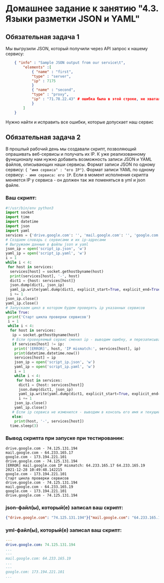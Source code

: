 # Домашнее задание к занятию "4.3. Языки разметки JSON и YAML"


## Обязательная задача 1
Мы выгрузили JSON, который получили через API запрос к нашему сервису:
```json
    { "info" : "Sample JSON output from our service\t",
        "elements" :[
            { "name" : "first",
            "type" : "server",
            "ip" : 7175 
            }
            { "name" : "second",
            "type" : "proxy",
            "ip" : "71.78.22.43" # ошибка была в этой строке, не хватало кавычек
            }
        ]
    }
```
  Нужно найти и исправить все ошибки, которые допускает наш сервис

## Обязательная задача 2
В прошлый рабочий день мы создавали скрипт, позволяющий опрашивать веб-сервисы и получать их IP. К уже реализованному функционалу нам нужно добавить возможность записи JSON и YAML файлов, описывающих наши сервисы. Формат записи JSON по одному сервису: `{ "имя сервиса" : "его IP"}`. Формат записи YAML по одному сервису: `- имя сервиса: его IP`. Если в момент исполнения скрипта меняется IP у сервиса - он должен так же поменяться в yml и json файле.

### Ваш скрипт:
```python
#!/usr/bin/env python3
import socket
import time
import datetime
import json
import yaml
services = {'drive.google.com': '', 'mail.google.com': '', 'google.com': ''}
# Создаем словарь с сервисами и их ip-адресами
# Выгружаем данные в файлы json и yaml
json_ip = open('script_ip.json', 'w')
yaml_ip = open('script_ip.yaml', 'w')
i = 1
while i < 4:
 for host in services:
  services[host] = socket.gethostbyname(host)
  print(services[host], '-', host)
  dict1 = {host: services[host]}
  json.dump(dict1, json_ip)
  yaml_ip.write(yaml.dump(dict1, explicit_start=True, explicit_end=True))
  i += 1
json_ip.close()
yaml_ip.close()
# Запускаем цикл в котором будем проверять ip указанных сервисов
while True:
 print('Старт цикла проверки сервисов')
 i = 1
 while i < 4:
  for host in services:
   ip = socket.gethostbyname(host)
   # Если проверяемый сервис сменил ip - выводим ошибку, и перезаписываем jsom и yaml файлы
   if services[host] != ip:
    print('[ERROR]', host, 'IP mismatch:', services[host], ip)
    print(datetime.datetime.now())
    services[host] = ip
    json_ip = open('script_ip.json', 'w')
    yaml_ip = open('script_ip.yaml', 'w')
    i = 1
    while i < 4:
     for host in services:
      dict1 = {host: services[host]}
      json.dump(dict1, json_ip)
      yaml_ip.write(yaml.dump(dict1, explicit_start=True, explicit_end=True))
      i += 1
    json_ip.close()
    yaml_ip.close()
   # Если ip сервиса не изменился - выводим в консоль его имя и текущий ip
   else:
    print(host, '-', services[host])
  time.sleep(3)

```

### Вывод скрипта при запуске при тестировании:
```
drive.google.com - 74.125.131.194
mail.google.com - 64.233.165.17
google.com - 173.194.221.101
drive.google.com - 74.125.131.194
[ERROR] mail.google.com IP mismatch: 64.233.165.17 64.233.165.19
2021-12-28 10:49:48.142215
google.com - 173.194.221.101
Старт цикла проверки сервисов
drive.google.com - 74.125.131.194
mail.google.com - 64.233.165.19
google.com - 173.194.221.101
drive.google.com - 74.125.131.194
```

### json-файл(ы), который(е) записал ваш скрипт:
```json
{"drive.google.com": "74.125.131.194"}{"mail.google.com": "64.233.165.19"}{"google.com": "173.194.221.101"}
```

### yml-файл(ы), который(е) записал ваш скрипт:
```yaml
---
drive.google.com: 74.125.131.194
...
---
mail.google.com: 64.233.165.19
...
---
google.com: 173.194.221.101
...

```